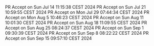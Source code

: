 PR Accept on Sun Jul 14 11:15:38 CEST 2024
PR Accept on Sun Jul 21 10:59:55 CEST 2024
PR Accept on Mon Jul 29 07:44:34 CEST 2024
PR Accept on Mon Aug  5 10:46:23 CEST 2024
PR Accept on Sun Aug 11 10:01:30 CEST 2024
PR Accept on Sun Aug 18 11:09:55 CEST 2024
PR Accept on Sun Aug 25 08:24:37 CEST 2024
PR Accept on Sun Sep  1 09:30:39 CEST 2024
PR Accept on Sun Sep  8 08:22:22 CEST 2024
PR Accept on Sun Sep 15 09:57:10 CEST 2024
